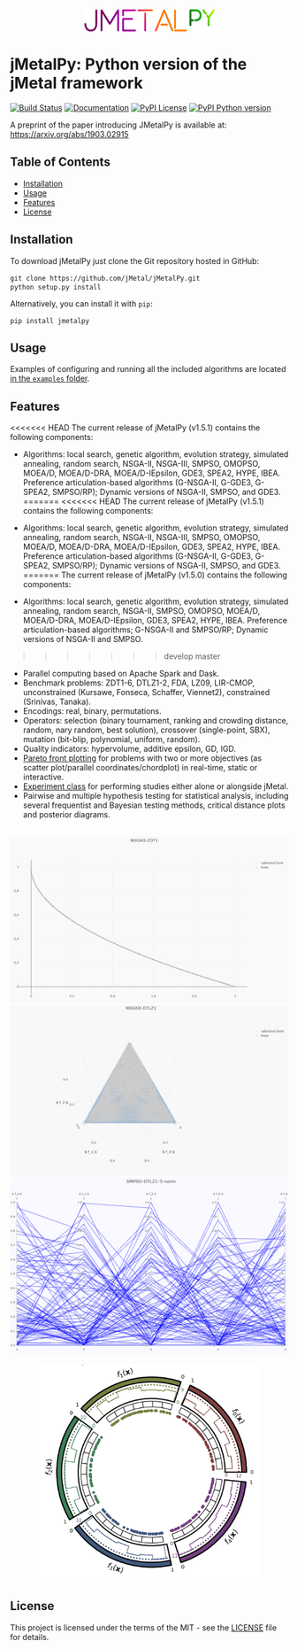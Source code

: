 <p align="center">
  <br/>
  <img src=source/jmetalpy.png alt="jMetalPy">
  <br/>
</p>

# jMetalPy: Python version of the jMetal framework
[![Build Status](https://img.shields.io/travis/jMetal/jMetalPy/master.svg?style=flat-square)](https://travis-ci.org/jMetal/jMetalPy)
[![Documentation](https://img.shields.io/badge/docs-online-success?style=flat-square)](https://jmetal.github.io/jMetalPy/)
[![PyPI License](https://img.shields.io/pypi/l/jMetalPy.svg?style=flat-square)]()
[![PyPI Python version](https://img.shields.io/pypi/pyversions/jMetalPy.svg?style=flat-square)]()

A preprint of the paper introducing JMetalPy is available at: https://arxiv.org/abs/1903.02915

## Table of Contents
- [Installation](#installation)
- [Usage](#usage)
- [Features](#features)
- [License](#license)

## Installation
To download jMetalPy just clone the Git repository hosted in GitHub:

```console
git clone https://github.com/jMetal/jMetalPy.git
python setup.py install
```

Alternatively, you can install it with `pip`:

```console
pip install jmetalpy
```

## Usage
Examples of configuring and running all the included algorithms are located [in the `examples` folder](examples).

## Features
<<<<<<< HEAD
The current release of jMetalPy (v1.5.1) contains the following components:

* Algorithms: local search, genetic algorithm, evolution strategy, simulated annealing, random search, NSGA-II, NSGA-III, SMPSO, OMOPSO, MOEA/D, MOEA/D-DRA, MOEA/D-IEpsilon, GDE3, SPEA2, HYPE, IBEA. Preference articulation-based algorithms (G-NSGA-II, G-GDE3, G-SPEA2, SMPSO/RP); Dynamic versions of NSGA-II, SMPSO, and GDE3.
=======
<<<<<<< HEAD
The current release of jMetalPy (v1.5.1) contains the following components:

* Algorithms: local search, genetic algorithm, evolution strategy, simulated annealing, random search, NSGA-II, NSGA-III, SMPSO, OMOPSO, MOEA/D, MOEA/D-DRA, MOEA/D-IEpsilon, GDE3, SPEA2, HYPE, IBEA. Preference articulation-based algorithms (G-NSGA-II, G-GDE3, G-SPEA2, SMPSO/RP); Dynamic versions of NSGA-II, SMPSO, and GDE3.
=======
The current release of jMetalPy (v1.5.0) contains the following components:

* Algorithms: local search, genetic algorithm, evolution strategy, simulated annealing, random search, NSGA-II, SMPSO, OMOPSO, MOEA/D, MOEA/D-DRA, MOEA/D-IEpsilon, GDE3, SPEA2, HYPE, IBEA. Preference articulation-based algorithms; G-NSGA-II and SMPSO/RP; Dynamic versions of NSGA-II and SMPSO.
>>>>>>> develop
>>>>>>> master
* Parallel computing based on Apache Spark and Dask.
* Benchmark problems: ZDT1-6, DTLZ1-2, FDA, LZ09, LIR-CMOP, unconstrained (Kursawe, Fonseca, Schaffer, Viennet2), constrained (Srinivas, Tanaka).
* Encodings: real, binary, permutations.
* Operators: selection (binary tournament, ranking and crowding distance, random, nary random, best solution), crossover (single-point, SBX), mutation (bit-blip, polynomial, uniform, random).
* Quality indicators: hypervolume, additive epsilon, GD, IGD.
* [Pareto front plotting](https://jmetalpy.readthedocs.io/en/latest/examples/visualization.html) for problems with two or more objectives (as scatter plot/parallel coordinates/chordplot) in real-time, static or interactive.
* [Experiment class](https://jmetalpy.readthedocs.io/en/latest/examples/experiment.html) for performing studies either alone or alongside jMetal.
* Pairwise and multiple hypothesis testing for statistical analysis, including several frequentist and Bayesian testing methods, critical distance plots and posterior diagrams.

<p align="center">
  <br/>
  <img src=docs/source/2D.gif width=600 alt="Scatter plot 2D">
  <br/>
  <img src=docs/source/3D.gif width=600 alt="Scatter plot 3D">
  <br/>
  <img src=docs/source/p-c.gif width=600 alt="Parallel coordinates">
  <br/>
  <br/>
  <img src=docs/source/chordplot.gif width=400 alt="Interactive chord plot">
  <br/>
</p>

## License
This project is licensed under the terms of the MIT - see the [LICENSE](LICENSE) file for details.